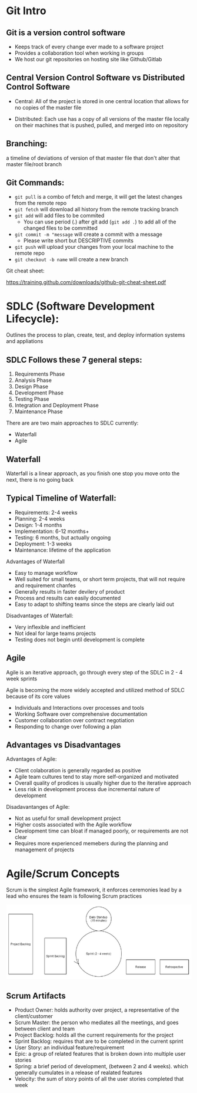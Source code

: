 # Git Intro

## Git is a version control software

- Keeps track of every change ever made to a software project
- Provides a collaboration tool when working in groups
- We host our git repositories on hosting site like Github/Gitlab

## Central Version Control Software vs Distributed Control Software

- Central: All of the project is stored in one central location that allows for no copies of the master file

- Distributed: Each use has a copy of all versions of the master file locally on their machines that is pushed, pulled, and merged into on repository

## Branching:
a timeline of deviations of version of that master file that don't alter that master file/root branch

## Git Commands:

- `git pull` is a combo of fetch and merge, it will get the latest changes from the remote repo
- `git fetch` will download all history from the remote tracking branch
- `git add` will add files to be commited
    - You can use period (.) after git add (`git add .`) to add all of the changed files to be committed
- `git commit -m "message` will create a commit with a message
    - Please write short but DESCRIPTIVE commits
- `git push` will upload your changes from your local machine to the remote repo
- `git checkout -b name` will create a new branch

Git cheat sheet:

https://training.github.com/downloads/github-git-cheat-sheet.pdf

# SDLC (Software Development Lifecycle):
Outlines the process to plan, create, test, and deploy information systems and appliations

## SDLC Follows these 7 general steps:
1. Requirements Phase
2. Analysis Phase
3. Design Phase
4. Development Phase
5. Testing Phase
6. Integration and Deployment Phase
7. Maintenance Phase

There are are two main approaches to SDLC currently:
- Waterfall
- Agile

## Waterfall

Waterfall is a linear approach, as you finish one stop you move onto the next, there is no going back

## Typical Timeline of Waterfall:

- Requirements: 2-4 weeks
- Planning: 2-4 weeks
- Design: 1-4 months
- Implementation: 6-12 months+
- Testing: 6 months, but actually ongoing
- Deployment: 1-3 weeks
- Maintenance: lifetime of the application

Advantages of Waterfall

- Easy to manage workflow
- Well suited for small teams, or short term projects, that will not require and requirement chanfes
- Generally results in faster devilery of product
- Process and results can easily documented
- Easy to adapt to shifting teams since the steps are clearly laid out

Disadvantages of Waterfall:
- Very inflexible and inefficient
- Not ideal for large teams projects
- Testing does not begin until development is complete

## Agile

Agile is an iterative approach, go through every step of the SDLC in 2 - 4 week sprints

Agile is becoming the more widely accepted and utilized method of SDLC because of its core values
- Individuals and Interactions over processes and tools
- Working Software over comprehensive documentation
- Customer collaboration over contract negotiation
- Responding to change over following a plan

## Advantages vs Disadvantages

Advantages of Agile:
- Client colaboration is generally regarded as positive
- Agile team cultures tend to stay more self-organized and motivated
- Overall quality of prodices is usually higher due to the iterative approach
- Less risk in development process due incremental nature of development

Disadavantanges of Agile:
- Not as useful for small development project
- Higher costs associated with the Agile workflow
- Development time can bloat if managed poorly, or requirements are not clear
- Requires more experienced memebers during the planning and management of projects

# Agile/Scrum Concepts

Scrum is the simplest Agile framework, it enforces ceremonies lead by a lead who ensures the team is following Scrum practices

![scrum](scrum_iteration.jpg)

## Scrum Artifacts

- Product Owner: holds authority over project, a representative of the client/customer
- Scrum Master: the person who mediates all the meetings, and goes between client and team
- Project Backlog: holds all the current requirements for the project
- Sprint Backlog: requires that are to be completed in the current sprint
- User Story: an individual feature/requirement
- Epic: a group of related features that is broken down into multiple user stories
- Spring: a brief period of development, (between 2 and 4 weeks). which generally cumulates in a release of realated features
- Velocity: the sum of story points of all the user stories completed that week